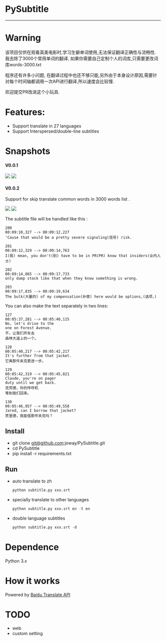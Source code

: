 # PySubtitle
---

# Warning

该项目仅供在观看英美电影时,学习生僻单词使用,无法保证翻译正确性与流畅性. 我去除了3000个常用单词的翻译, 如果你需要自己定制个人的词库,只需要更改词库words-3000.txt

程序还有许多小问题, 在翻译过程中也还不够只能,另外由于本身设计原因,需要针对每个时间轴都调用一次API进行翻译,所以速度会比较慢.

欢迎提交PR改进这个小玩具.

# Features:

- Support translate in 27 languages
- Support Interspersed/double-line subtitles

# Snapshots

####  V0.0.1

![](https://dn-joway.qbox.me/1465909608178_1.pic_hd.jpg)
![](https://dn-joway.qbox.me/1465909620922_2.pic_hd.jpg)

#### V0.0.2

Support for skip translate common words in 3000 words list .

![](https://dn-joway.qbox.me/1465917259951_1.pic_hd.jpg)
![](https://dn-joway.qbox.me/1465917299225_2.pic_hd.jpg)

The subtitle file will be handled like this :


    200
    00:09:10,327 --> 00:09:12,227
    'Cause that would be a pretty severe signaling(信号) risk.

    201
    00:09:12,329 --> 00:09:14,763
    I(我) mean, you don't(别) have to be in PR(PR) know that insiders(业内人士)

    202
    00:09:14,865 --> 00:09:17,733
    only dump stock like that when they know something is wrong.

    203
    00:09:17,835 --> 00:09:19,634
    The bulk(大量的) of my compensation(补偿) here would be options,(选项，)




You can also make the text separately in two lines:


    127
    00:05:37,281 --> 00:05:40,115
    No, let's drive to the
    one on Forest Avenue.
    不，让我们开车去
    森林大道上的一个。

    128
    00:05:40,217 --> 00:05:42,217
    It's further from that jacket.
    它离那件夹克更进一步。

    129
    00:05:42,319 --> 00:05:45,821
    Claude, you're on pager
    duty until we get back.
    克劳德，你的传呼机
    等到我们回来。

    130
    00:05:46,957 --> 00:05:49,558
    Jared, can I borrow that jacket?
    贾里德，我能借那件夹克吗？



## Install

- git clone git@github.com:joway/PySubtitle.git
- cd PySubtitle
- pip install -r requirements.txt

## Run


- auto translate to zh

    ```python
    python subtitle.py xxx.srt
    ```

- specially translate to other languages

    ```python
    python subtitle.py xxx.srt en -t en
    ```

- double language subtitles

    ```python
    python subtitle.py xxx.srt -d
    ```

# Dependence

Python 3.x


# How it works

Powered by [Baidu Translate API](http://api.fanyi.baidu.com/api/trans/product/index)

# TODO

- web
- custom setting